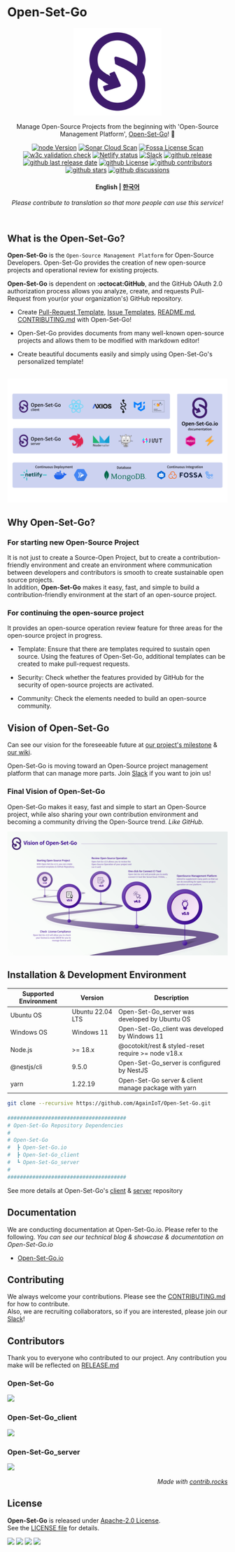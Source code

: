 # Open-Set-Go

<p align="center">
<a href="https://www.open-set-go.com" target="blank"><img src="https://github.com/AgainIoT/Open-Set-Go/blob/main/.github/images/Open-Set-Go.png?raw=true" width="200" alt="Open-Set-Go Logo" /></a>
</p>

<p align="center">
  Manage Open-Source Projects from the beginning with 'Open-Source Management Platform', <a href="https://www.open-set-go.com" target="blank">Open-Set-Go</a>! 🚀
</p>

<p align="center">
  <a href="https://github/AgainIoT/Open-Set-Go"><img src="https://img.shields.io/node/v-lts/%40octokit%2Frest?logo=node.js&label=node" alt="node Version" /></a>
  <a href="https://sonarcloud.io/summary/new_code?id=AgainIoT_Open-Set-Go_server" target="_blank"><img src="https://sonarcloud.io/api/project_badges/measure?project=AgainIoT_Open-Set-Go_server&metric=alert_status" alt="Sonar Cloud Scan" /></a>
  <a href="https://app.fossa.com/projects/git%2Bgithub.com%2FAgainIoT%2FOpen-Set-Go?ref=badge_shield" target="_blank"><img src="https://app.fossa.com/api/projects/git%2Bgithub.com%2FAgainIoT%2FOpen-Set-Go.svg?type=shield&issueType=license" alt="Fossa License Scan" /></a>
   <a href="https://www.open-set-go.com"><img src="https://img.shields.io/w3c-validation/html?targetUrl=https%3A%2F%2Fwww.open-set-go.com&logo=w3c&label=validation" alt="w3c validation check" /></a>
  <a href="https://www.open-set-go.com"><img src="https://img.shields.io/netlify/8a6fd2e8-3678-439f-9ba4-8aec0cb2f9ad?logo=netlify" alt="Netlify status" /></a>
  <a href="https://join.slack.com/t/open-set-go/shared_invite/zt-21jwlzs9g-qrajfUblcCtmCqAy0Xxj8w" target="_blank"><img src="https://img.shields.io/badge/slack-online-brightgreen.svg?logo=slack" alt="Slack"/></a>
  <a href="https://github.com/AgainIoT/Open-Set-Go"><img src="https://img.shields.io/github/v/release/AgainIoT/Open-Set-Go?logo=github" alt="github release" /></a>
  <a href="https://github.com/AgainIoT/Open-Set-Go"><img src="https://img.shields.io/github/release-date/AgainIoT/Open-Set-Go?color=blue&logo=github" alt="github last release date" /></a>
  <a href="/LICENSE"><img src="https://img.shields.io/github/license/AgainIoT/Open-Set-Go?logo=github&color=blue" alt="github License" /></a>
  <a href="https://github.com/AgainIoT/Open-Set-Go/graphs/contributors" target="_blank"><img src="https://img.shields.io/github/contributors-anon/AgainIoT/Open-Set-Go?logo=github&color=blue" alt="github contributors" /></a>
  <a href="https://github.com/AgainIoT/Open-Set-Go"><img src="https://img.shields.io/github/stars/AgainIoT/Open-Set-Go?logo=github" alt="github stars" /></a>
  <a href="https://github.com/AgainIoT/Open-Set-Go"><img src="https://img.shields.io/github/discussions/AgainIoT/Open-Set-Go?logo=github&color=blue" alt="github discussions" /></a>
</p>

<h4 align="center">
    <p>
        <b>English</b> |
        <a href="https://github.com/AgainIoT/Open-Set-Go/">한국어</a>
    </p>
</h4>

_<div align=center>Please contribute to translation so that more people can use this service!</div>_

<br>

## What is the **Open-Set-Go**?

**Open-Set-Go** is the `Open-Source Management Platform` for Open-Source Developers. Open-Set-Go provides the creation of new open-source projects and operational review for existing projects.

**Open-Set-Go** is dependent on **:octocat:GitHub**, and the GitHub OAuth 2.0 authorization process allows you analyze, create, and requests Pull-Request from your(or your organization's) GitHub repository.

- Create [Pull-Request Template](https://docs.github.com/en/pull-requests/collaborating-with-pull-requests/proposing-changes-to-your-work-with-pull-requests/creating-a-pull-request), [Issue Templates](https://docs.github.com/en/issues/tracking-your-work-with-issues/creating-an-issue), [README.md](https://docs.github.com/ko/repositories/managing-your-repositorys-settings-and-features/customizing-your-repository/about-readmes), [CONTRIBUTING.md](https://mozillascience.github.io/working-open-workshop/contributing/) with Open-Set-Go!

- Open-Set-Go provides documents from many well-known open-source projects and allows them to be modified with markdown editor!

- Create beautiful documents easily and simply using Open-Set-Go's personalized template!

<br>

<img src="./.github/images/overview.png" alt="overview">

## Why **Open-Set-Go**?

### For starting new Open-Source Project

It is not just to create a Source-Open Project, but to create a contribution-friendly environment and create an environment where communication between developers and contributors is smooth to create sustainable open source projects. <br>
In addition, **Open-Set-Go** makes it easy, fast, and simple to build a contribution-friendly environment at the start of an open-source project.

### For continuing the open-source project

It provides an open-source operation review feature for three areas for the open-source project in progress.

- Template: Ensure that there are templates required to sustain open source. Using the features of Open-Set-Go, additional templates can be created to make pull-request requests.

- Security: Check whether the features provided by GitHub for the security of open-source projects are activated.

- Community: Check the elements needed to build an open-source community.

## Vision of **Open-Set-Go**

Can see our vision for the foreseeable future at [our project's milestone](https://github.com/AgainIoT/Open-Set-Go/milestones) & [our wiki](https://github.com/AgainIoT/Open-Set-Go/wiki). <br>

Open-Set-Go is moving toward an Open-Source project management platform that can manage more parts. Join [Slack](https://join.slack.com/t/open-set-go/shared_invite/zt-21jwlzs9g-qrajfUblcCtmCqAy0Xxj8w) if you want to join us!

### Final Vision of Open-Set-Go

Open-Set-Go makes it easy, fast and simple to start an Open-Source project, while also sharing your own contribution environment and becoming a community driving the Open-Source trend. _Like GitHub._

<img src="./.github/images/roadmap.png">

## Installation & Development Environment

| Supported Environment | Version          | Description                                          |
| --------------------- | ---------------- | ---------------------------------------------------- |
| Ubuntu OS             | Ubuntu 22.04 LTS | Open-Set-Go_server was developed by Ubuntu OS        |
| Windows OS            | Windows 11       | Open-Set-Go_client was developed by Windows 11       |
| Node.js               | >= 18.x          | @ocotokit/rest & styled-reset require >= node v18.x  |
| @nestjs/cli           | 9.5.0            | Open-Set-Go_server is configured by NestJS           |
| yarn                  | 1.22.19          | Open-Set-Go server & client manage package with yarn |

```bash
git clone --recursive https://github.com/AgainIoT/Open-Set-Go.git

######################################
# Open-Set-Go Repository Dependencies
#
# Open-Set-Go
#  ┣ Open-Set-Go.io
#  ┣ Open-Set-Go_client
#  ┗ Open-Set-Go_server
#
######################################
```

See more details at Open-Set-Go's <a href="https://github.com/AgainIoT/Open-Set-Go_client">client</a> & <a href="https://github.com/AgainIoT/Open-Set-Go_server">server</a> repository

## Documentation

We are conducting documentation at Open-Set-Go.io. Please refer to the following. _You can see our technical blog & showcase & documentation on Open-Set-Go.io_

- <a href="https://docs.open-set-go.com">Open-Set-Go.io</a>

## Contributing

We always welcome your contributions. Please see the <a href="./CONTRIBUTING.md">CONTRIBUTING.md</a> for how to contribute. <br>
Also, we are recruiting collaborators, so if you are interested, please join our [Slack](https://join.slack.com/t/open-set-go/shared_invite/zt-21jwlzs9g-qrajfUblcCtmCqAy0Xxj8w)!

## Contributors

Thank you to everyone who contributed to our project. Any contribution you make will be reflected on [RELEASE.md](./RELEASE.md)

### Open-Set-Go

<a href="https://github.com/AgainIoT/Open-Set-Go/graphs/contributors">
  <img src="https://contrib.rocks/image?repo=AgainIoT/Open-Set-Go"/>
</a>

### Open-Set-Go_client

<a href="https://github.com/AgainIoT/Open-Set-Go_client/graphs/contributors">
  <img src="https://contrib.rocks/image?repo=AgainIoT/Open-Set-Go_client"/>
</a>

### Open-Set-Go_server

<a href="https://github.com/AgainIoT/Open-Set-Go_server/graphs/contributors">
  <img src="https://contrib.rocks/image?repo=AgainIoT/Open-Set-Go_server"/>
</a>

_<div align=right>Made with <a href="https://contrib.rocks">contrib.rocks</a></div>_

## License

**Open-Set-Go** is released under <a href="https://www.apache.org/licenses/LICENSE-2.0">Apache-2.0 License</a>.<br>
See the <a href="./LICENSE">LICENSE file</a> for details. <br>

<a href="https://app.fossa.com/projects/git%2Bgithub.com%2FAgainIoT%2FOpen-Set-Go?utm_source=share_link"><img src="https://app.fossa.com/api/projects/git%2Bgithub.com%2FAgainIoT%2FOpen-Set-Go.svg?type=large"></a>
<a href="https://app.fossa.com/projects/git%2Bgithub.com%2FAgainIoT%2FOpen-Set-Go_server?utm_source=share_link"><img src="https://app.fossa.com/api/projects/git%2Bgithub.com%2FAgainIoT%2FOpen-Set-Go_server.svg?type=large"></a>
<a href="https://app.fossa.com/projects/git%2Bgithub.com%2FAgainIoT%2FOpen-Set-Go_client?utm_source=share_link"><img src="https://app.fossa.com/api/projects/git%2Bgithub.com%2FAgainIoT%2FOpen-Set-Go_client.svg?type=large"></a>
<a href="https://app.fossa.com/projects/git%2Bgithub.com%2FAgainIoT%2FOpen-Set-Go.io?utm_source=share_link"><img src="https://app.fossa.com/api/projects/git%2Bgithub.com%2FAgainIoT%2FOpen-Set-Go.io.svg?type=large"></a>
